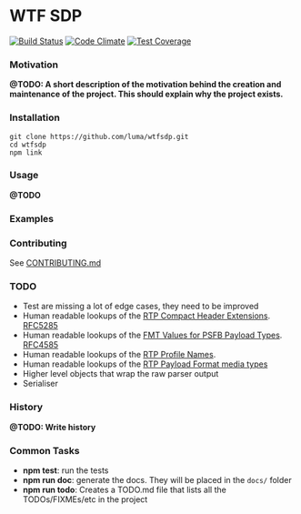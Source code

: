 # WTF SDP

[![Build Status](https://travis-ci.org/luma/wtf-sdp.svg?branch=master)](https://travis-ci.org/luma/wtf-sdp)
[![Code Climate](https://codeclimate.com/github/luma/wtf-sdp/badges/gpa.svg)](https://codeclimate.com/github/luma/wtf-sdp)
[![Test Coverage](https://codeclimate.com/github/luma/wtf-sdp/badges/coverage.svg)](https://codeclimate.com/github/luma/wtf-sdp/coverage)


### Motivation

**@TODO: A short description of the motivation behind the creation and maintenance of the project. This should explain why the project exists.**


### Installation


```shell
git clone https://github.com/luma/wtfsdp.git
cd wtfsdp
npm link
```


### Usage

**@TODO**


### Examples




### Contributing

See [CONTRIBUTING.md](../master/CONTRIBUTING.md)

### TODO

* Test are missing a lot of edge cases, they need to be improved
* Human readable lookups of the [RTP Compact Header Extensions](https://www.iana.org/assignments/rtp-parameters/rtp-parameters.xml). [RFC5285](http://tools.ietf.org/html/rfc5285)
* Human readable lookups of the [FMT Values for PSFB Payload Types](https://www.iana.org/assignments/rtp-parameters/rtp-parameters.xml). [RFC4585](http://www.iana.org/go/rfc4585)
* Human readable lookups of the [RTP Profile Names](https://www.iana.org/assignments/rtp-parameters/rtp-parameters.xml).
* Human readable lookups of the [RTP Payload Format media types](https://www.iana.org/assignments/rtp-parameters/rtp-parameters.xml)
* Higher level objects that wrap the raw parser output
* Serialiser

### History

**@TODO: Write history**

### Common Tasks

* **npm test**: run the tests
* **npm run doc**: generate the docs. They will be placed in the `docs/` folder
* **npm run todo**: Creates a TODO.md file that lists all the TODOs/FIXMEs/etc in the project
